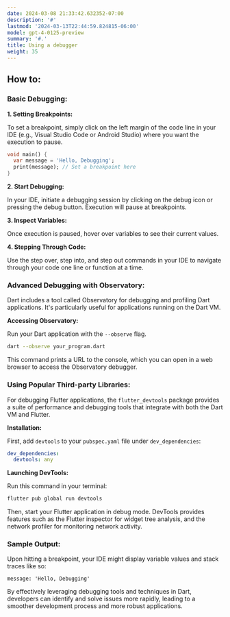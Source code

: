 ```yaml
---
date: 2024-03-08 21:33:42.632352-07:00
description: '#'
lastmod: '2024-03-13T22:44:59.824815-06:00'
model: gpt-4-0125-preview
summary: '#.'
title: Using a debugger
weight: 35
---
```


## How to:


### Basic Debugging:
**1. Setting Breakpoints:** 

To set a breakpoint, simply click on the left margin of the code line in your IDE (e.g., Visual Studio Code or Android Studio) where you want the execution to pause.

```dart
void main() {
  var message = 'Hello, Debugging';
  print(message); // Set a breakpoint here
}
```

**2. Start Debugging:**

In your IDE, initiate a debugging session by clicking on the debug icon or pressing the debug button. Execution will pause at breakpoints.

**3. Inspect Variables:**

Once execution is paused, hover over variables to see their current values.

**4. Stepping Through Code:**

Use the step over, step into, and step out commands in your IDE to navigate through your code one line or function at a time.

### Advanced Debugging with Observatory:
Dart includes a tool called Observatory for debugging and profiling Dart applications. It's particularly useful for applications running on the Dart VM.

**Accessing Observatory:**

Run your Dart application with the `--observe` flag.

```bash
dart --observe your_program.dart
```

This command prints a URL to the console, which you can open in a web browser to access the Observatory debugger.

### Using Popular Third-party Libraries:
For debugging Flutter applications, the `flutter_devtools` package provides a suite of performance and debugging tools that integrate with both the Dart VM and Flutter.

**Installation:**

First, add `devtools` to your `pubspec.yaml` file under `dev_dependencies`:

```yaml
dev_dependencies:
  devtools: any
```

**Launching DevTools:**

Run this command in your terminal:

```bash
flutter pub global run devtools
```

Then, start your Flutter application in debug mode. DevTools provides features such as the Flutter inspector for widget tree analysis, and the network profiler for monitoring network activity.

### Sample Output:
Upon hitting a breakpoint, your IDE might display variable values and stack traces like so:

```
message: 'Hello, Debugging'
```

By effectively leveraging debugging tools and techniques in Dart, developers can identify and solve issues more rapidly, leading to a smoother development process and more robust applications.
